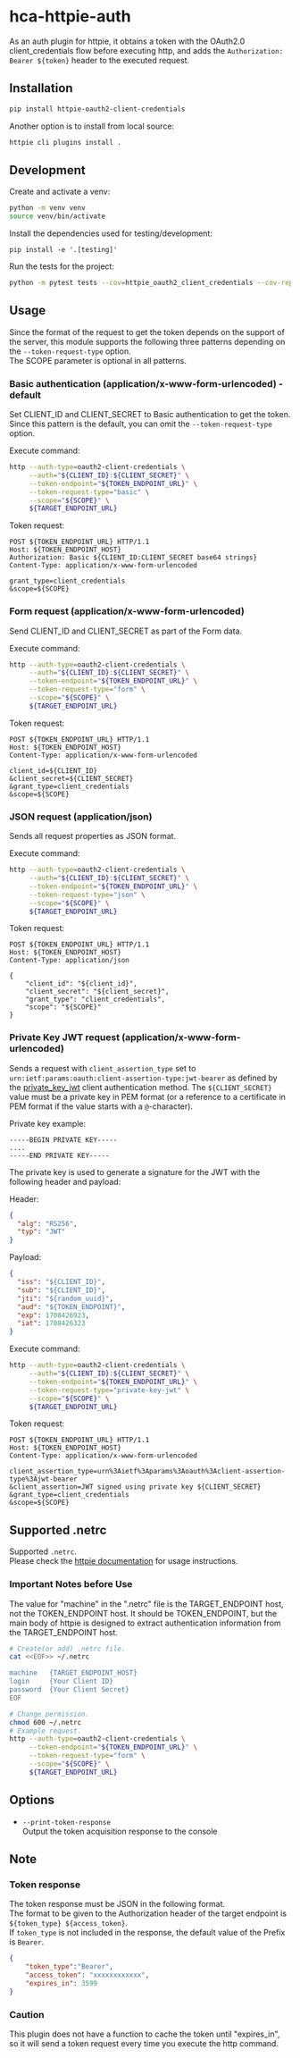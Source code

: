 # hca-httpie-auth

As an auth plugin for httpie, it obtains a token with the OAuth2.0 client_credentials flow before executing http, and adds the `Authorization: Bearer ${token}` header to the executed request.  

## Installation

```bash
pip install httpie-oauth2-client-credentials
```

Another option is to install from local source:
```bash
httpie cli plugins install .
```

## Development

Create and activate a venv:

```bash
python -m venv venv
source venv/bin/activate
```

Install the dependencies used for testing/development:
```
pip install -e '.[testing]'
```

Run the tests for the project:
```bash
python -m pytest tests --cov=httpie_oauth2_client_credentials --cov-report=html:build/coverage --capture=no
```

## Usage

Since the format of the request to get the token depends on the support of the server, this module supports the following three patterns depending on the `--token-request-type` option.  
The SCOPE parameter is optional in all patterns.

### Basic authentication (application/x-www-form-urlencoded) - default

Set CLIENT_ID and CLIENT_SECRET to Basic authentication to get the token.  
Since this pattern is the default, you can omit the `--token-request-type` option.

Execute command:

```bash
http --auth-type=oauth2-client-credentials \
     --auth="${CLIENT_ID}:${CLIENT_SECRET}" \
     --token-endpoint="${TOKEN_ENDPOINT_URL}" \
     --token-request-type="basic" \
     --scope="${SCOPE}" \
     ${TARGET_ENDPOINT_URL}
```

Token request:

```text
POST ${TOKEN_ENDPOINT_URL} HTTP/1.1
Host: ${TOKEN_ENDPOINT_HOST}
Authorization: Basic ${CLIENT_ID:CLIENT_SECRET base64 strings}
Content-Type: application/x-www-form-urlencoded

grant_type=client_credentials
&scope=${SCOPE}
```

### Form request (application/x-www-form-urlencoded)

Send CLIENT_ID and CLIENT_SECRET as part of the Form data.

Execute command:

```bash
http --auth-type=oauth2-client-credentials \
     --auth="${CLIENT_ID}:${CLIENT_SECRET}" \
     --token-endpoint="${TOKEN_ENDPOINT_URL}" \
     --token-request-type="form" \
     --scope="${SCOPE}" \
     ${TARGET_ENDPOINT_URL}
```

Token request:

```text
POST ${TOKEN_ENDPOINT_URL} HTTP/1.1
Host: ${TOKEN_ENDPOINT_HOST}
Content-Type: application/x-www-form-urlencoded

client_id=${CLIENT_ID}
&client_secret=${CLIENT_SECRET}
&grant_type=client_credentials
&scope=${SCOPE}
```

### JSON request (application/json)

Sends all request properties as JSON format.

Execute command:

```bash
http --auth-type=oauth2-client-credentials \
     --auth="${CLIENT_ID}:${CLIENT_SECRET}" \
     --token-endpoint="${TOKEN_ENDPOINT_URL}" \
     --token-request-type="json" \
     --scope="${SCOPE}" \
     ${TARGET_ENDPOINT_URL}
```

Token request:

```text
POST ${TOKEN_ENDPOINT_URL} HTTP/1.1
Host: ${TOKEN_ENDPOINT_HOST}
Content-Type: application/json

{
    "client_id": "${client_id}",
    "client_secret": "${client_secret}",
    "grant_type": "client_credentials",
    "scope": "${SCOPE}"
}
```

### Private Key JWT request (application/x-www-form-urlencoded)

Sends a request with `client_assertion_type` set to `urn:ietf:params:oauth:client-assertion-type:jwt-bearer` as defined by the [private_key_jwt](https://openid.net/specs/openid-connect-core-1_0.html#ClientAuthentication) client authentication method.
The `${CLIENT_SECRET}` value must be a private key in PEM format (or a reference to a certificate in PEM format if the value starts with a `@`-character).

Private key example:
```text
-----BEGIN PRIVATE KEY-----
....
-----END PRIVATE KEY-----
```

The private key is used to generate a signature for the JWT with the following header and payload:

Header:
```json
{
  "alg": "RS256",
  "typ": "JWT"
}
```

Payload:
```json
{
  "iss": "${CLIENT_ID}",
  "sub": "${CLIENT_ID}",
  "jti": "${random_uuid}",
  "aud": "${TOKEN_ENDPOINT}",
  "exp": 1708426923,
  "iat": 1708426323
}
```

Execute command:

```bash
http --auth-type=oauth2-client-credentials \
     --auth="${CLIENT_ID}:${CLIENT_SECRET}" \
     --token-endpoint="${TOKEN_ENDPOINT_URL}" \
     --token-request-type="private-key-jwt" \
     --scope="${SCOPE}" \
     ${TARGET_ENDPOINT_URL}
```

Token request:

```text
POST ${TOKEN_ENDPOINT_URL} HTTP/1.1
Host: ${TOKEN_ENDPOINT_HOST}
Content-Type: application/x-www-form-urlencoded

client_assertion_type=urn%3Aietf%3Aparams%3Aoauth%3Aclient-assertion-type%3Ajwt-bearer
&client_assertion=JWT signed using private key ${CLIENT_SECRET}
&grant_type=client_credentials
&scope=${SCOPE}
```

## Supported .netrc

Supported `.netrc`.  
Please check the [httpie documentation](https://httpie.io/docs/cli/netrc) for usage instructions.

### Important Notes before Use

The value for "machine" in the ".netrc" file is the TARGET_ENDPOINT host, not the TOKEN_ENDPOINT host.
It should be TOKEN_ENDPOINT, but the main body of httpie is designed to extract authentication information from the TARGET_ENDPOINT host.

```bash
# Create(or add) .netrc file.
cat <<EOF>> ~/.netrc

machine   {TARGET_ENDPOINT_HOST}
login     {Your Client ID}
password  {Your Client Secret}
EOF

# Change permission.
chmod 600 ~/.netrc
# Example request.
http --auth-type=oauth2-client-credentials \
     --token-endpoint="${TOKEN_ENDPOINT_URL}" \
     --token-request-type="form" \
     --scope="${SCOPE}" \
     ${TARGET_ENDPOINT_URL}
```

## Options

- `--print-token-response`  
  Output the token acquisition response to the console

## Note

### Token response

The token response must be JSON in the following format.  
The format to be given to the Authorization header of the target endpoint is `${token_type} ${access_token}`.  
If `token_type` is not included in the response, the default value of the Prefix is `Bearer`.

```json
{
    "token_type":"Bearer",
    "access_token": "xxxxxxxxxxxx",
    "expires_in": 3599
}
```

### Caution

This plugin does not have a function to cache the token until "expires_in", so it will send a token request every time you execute the http command.
